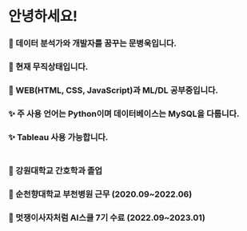 # 안녕하세요!


### 👋 데이터 분석가와 개발자를 꿈꾸는 문병욱입니다.
### 🔭 현재 무직상태입니다.
### 🌱 WEB(HTML, CSS, JavaScript)과 ML/DL 공부중입니다.
### ✨ 주 사용 언어는 Python이며 데이터베이스는 MySQL을 다룹니다.
### ✨ Tableau 사용 가능합니다.<br><br>

### 👯 강원대학교 간호학과 졸업
### 👯 순천향대학교 부천병원 근무 (2020.09~2022.06)
### 👯 멋쟁이사자처럼 AI스쿨 7기 수료 (2022.09~2023.01)

<!--
**korea539/korea539** is a ✨ _special_ ✨ repository because its `README.md` (this file) appears on your GitHub profile.

Here are some ideas to get you started:

- 🔭 I’m currently working on ...
- 🌱 I’m currently learning ...
- 👯 I’m looking to collaborate on ...
- 🤔 I’m looking for help with ...
- 💬 Ask me about ...
- 📫 How to reach me: ...
- 😄 Pronouns: ...
- ⚡ Fun fact: ...
-->
